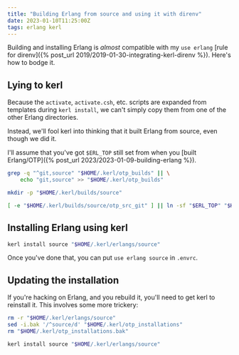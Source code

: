 ```yaml
---
title: "Building Erlang from source and using it with direnv"
date: 2023-01-10T11:25:00Z
tags: erlang kerl
---
```


Building and installing Erlang is _almost_ compatible with my `use erlang` [rule for direnv]({% post_url 2019/2019-01-30-integrating-kerl-direnv %}). Here's how to bodge it.

## Lying to kerl

Because the `activate`, `activate.csh`, etc. scripts are expanded from templates during `kerl install`, we can't simply copy them from one of the other Erlang directories.

Instead, we'll fool kerl into thinking that it built Erlang from source, even though we did it.

I'll assume that you've got `$ERL_TOP` still set from when you [built Erlang/OTP]({% post_url 2023/2023-01-09-building-erlang %}).

```sh
grep -q "^git,source" "$HOME/.kerl/otp_builds" || \
    echo "git,source" >> "$HOME/.kerl/otp_builds"

mkdir -p "$HOME/.kerl/builds/source"

[ -e "$HOME/.kerl/builds/source/otp_src_git" ] || ln -sf "$ERL_TOP" "$HOME/.kerl/builds/source/otp_src_git"
```

## Installing Erlang using kerl

```sh
kerl install source "$HOME/.kerl/erlangs/source"
```

Once you've done that, you can put `use erlang source` in `.envrc`.

## Updating the installation

If you're hacking on Erlang, and you rebuild it, you'll need to get kerl to reinstall it. This involves some more trickery:

```sh
rm -r "$HOME/.kerl/erlangs/source"
sed -i.bak '/^source/d' "$HOME/.kerl/otp_installations"
rm "$HOME/.kerl/otp_installations.bak"

kerl install source "$HOME/.kerl/erlangs/source"
```
